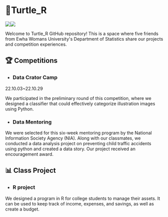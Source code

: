 # 🐢Turtle_R
<img src="https://img.shields.io/badge/Python-3776AB?style=plastic&logo=Python&logoColor=white"><img src="https://img.shields.io/badge/R-276DC3?style=plastic&logo=R&logoColor=white">


Welcome to Turtle_R GitHub repository! This is a space where five friends from Ewha Womans University's Department of Statistics share our projects and competition experiences.

## 🏆 Competitions
- ### Data Crator Camp
22.10.03~22.10.29

We participated in the preliminary round of this competition, where we designed a classifier that could effectively categorize illustration images using Python.

- ### Data Mentoring

We were selected for this six-week mentoring program by the National Information Society Agency (NIA). Along with our classmates, we conducted a data analysis project on preventing child traffic accidents using python and created a data story. Our project received an encouragement award.

## 📊 Class Project
- ### R project
We designed a program in R for college students to manage their assets. It can be used to keep track of income, expenses, and savings, as well as create a budget.

